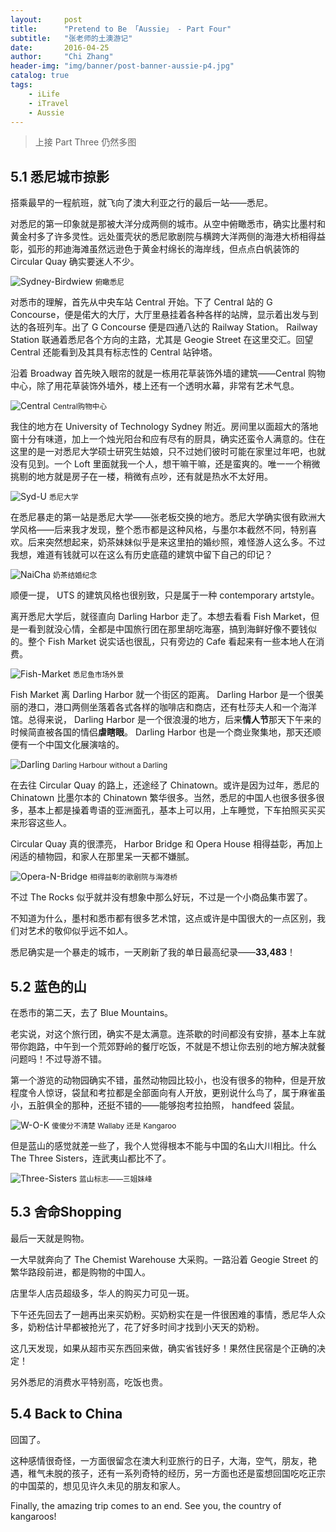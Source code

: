 ```yaml
---
layout:     post
title:      "Pretend to Be 「Aussie」 - Part Four"
subtitle:   "张老师的土澳游记"
date:       2016-04-25
author:     "Chi Zhang"
header-img: "img/banner/post-banner-aussie-p4.jpg" 
catalog: true
tags:
    - iLife
    - iTravel
    - Aussie    
---
```


> 上接 Part Three 仍然多图

## 5.1 悉尼城市掠影

搭乘最早的一程航班，就飞向了澳大利亚之行的最后一站——悉尼。

对悉尼的第一印象就是那被大洋分成两侧的城市。从空中俯瞰悉市，确实比墨村和黄金村多了许多灵性。远处蛋壳状的悉尼歌剧院与横跨大洋两侧的海港大桥相得益彰，弧形的邦迪海滩虽然远逊色于黄金村绵长的海岸线，但点点白帆装饰的 Circular Quay 确实要迷人不少。

![Sydney-Birdwiew](/img/in-post/aussie/5.1.1.jpg)
<small class="img-hint">俯瞰悉尼</small>

对悉市的理解，首先从中央车站 Central 开始。下了 Central 站的 G Concourse，便是偌大的大厅，大厅里悬挂着各种各样的站牌，显示着出发与到达的各班列车。出了 G Concourse 便是四通八达的 Railway Station。 Railway Station 联通着悉尼各个方向的主路，尤其是 Geogie Street 在这里交汇。回望 Central 还能看到及其具有标志性的 Central 站钟塔。

沿着 Broadway 首先映入眼帘的就是一栋用花草装饰外墙的建筑——Central 购物中心，除了用花草装饰外墙外，楼上还有一个透明水幕，非常有艺术气息。

![Central](/img/in-post/aussie/5.1.2.jpg)
<small class="img-hint">Central购物中心</small>

我住的地方在 University of Technology Sydney 附近。房间里以面超大的落地窗十分有味道，加上一个烛光阳台和应有尽有的厨具，确实还蛮令人满意的。住在这里的是一对悉尼大学硕士研究生姑娘，只不过她们彼时可能在家里过年吧，也就没有见到。一个 Loft 里面就我一个人，想干嘛干嘛，还是蛮爽的。唯一一个稍微挑剔的地方就是房子在一楼，稍微有点吵，还有就是热水不太好用。

![Syd-U](/img/in-post/aussie/5.1.3.jpg)
<small class="img-hint">悉尼大学</small>

在悉尼暴走的第一站是悉尼大学——张老板交换的地方。悉尼大学确实很有欧洲大学风格——后来我才发现，整个悉市都是这种风格，与墨尔本截然不同，特别喜欢。后来突然想起来，奶茶妹妹似乎是来这里拍的婚纱照，难怪游人这么多。不过我想，难道有钱就可以在这么有历史底蕴的建筑中留下自己的印记？

![NaiCha](/img/in-post/aussie/5.1.4.jpg)
<small class="img-hint">奶茶结婚纪念</small>

顺便一提， UTS 的建筑风格也很别致，只是属于一种 contemporary artstyle。

离开悉尼大学后，就径直向 Darling Harbor 走了。本想去看看 Fish Market，但是一看到就没心情，全都是中国旅行团在那里胡吃海塞，搞到海鲜好像不要钱似的。整个 Fish Market 说实话也很乱，只有旁边的 Cafe 看起来有一些本地人在消费。

![Fish-Market](/img/in-post/aussie/5.1.5.jpg)
<small class="img-hint">悉尼鱼市场外景</small>

Fish Market 离 Darling Harbor 就一个街区的距离。 Darling Harbor 是一个很美丽的港口，港口两侧坐落着各式各样的咖啡店和商店，还有杜莎夫人和一个海洋馆。总得来说， Darling Harbor 是一个很浪漫的地方，后来**情人节**那天下午来的时候简直被各国的情侣**虐瞎眼**。 Darling Harbor 也是一个商业聚集地，那天还顺便有一个中国文化展演啥的。

![Darling](/img/in-post/aussie/5.1.6.jpg)
<small class="img-hint">Darling Harbour without a Darling</small>

在去往 Circular Quay 的路上，还途经了 Chinatown。或许是因为过年，悉尼的 Chinatown 比墨尔本的 Chinatown 繁华很多。当然，悉尼的中国人也很多很多很多，基本上都是操着粤语的亚洲面孔，基本上可以用，上车睡觉，下车拍照买买买来形容这些人。

Circular Quay 真的很漂亮， Harbor Bridge 和 Opera House 相得益彰，再加上闲适的植物园，和家人在那里呆一天都不嫌腻。

![Opera-N-Bridge](/img/in-post/aussie/5.1.7.jpg)
<small class="img-hint">相得益彰的歌剧院与海港桥</small>

不过 The Rocks 似乎就并没有想象中那么好玩，不过是一个小商品集市罢了。

不知道为什么，墨村和悉市都有很多艺术馆，这点或许是中国很大的一点区别，我们对艺术的敬仰似乎远不如人。

悉尼确实是一个暴走的城市，一天刷新了我的单日最高纪录——**33,483**！

## 5.2 蓝色的山

在悉市的第二天，去了 Blue Mountains。

老实说，对这个旅行团，确实不是太满意。连茶歇的时间都没有安排，基本上车就带你跑路，中午到一个荒郊野岭的餐厅吃饭，不就是不想让你去别的地方解决就餐问题吗！不过导游不错。

第一个游览的动物园确实不错，虽然动物园比较小，也没有很多的物种，但是开放程度令人惊讶，袋鼠和考拉都是全部面向有人开放，更别说什么鸟了，属于麻雀虽小，五脏俱全的那种，还挺不错的——能够抱考拉拍照， handfeed 袋鼠。

![W-O-K](/img/in-post/aussie/5.2.1.jpg)
<small class="img-hint">傻傻分不清楚 Wallaby 还是 Kangaroo</small>

但是蓝山的感觉就差一些了，我个人觉得根本不能与中国的名山大川相比。什么 The Three Sisters，连武夷山都比不了。

![Three-Sisters](/img/in-post/aussie/5.2.2.jpg)
<small class="img-hint">蓝山标志——三姐妹峰</small>

## 5.3 舍命Shopping

最后一天就是购物。

一大早就奔向了 The Chemist Warehouse 大采购。一路沿着 Geogie Street 的繁华路段前进，都是购物的中国人。

店里华人店员超级多，华人的购买力可见一斑。

下午还先回去了一趟再出来买奶粉。买奶粉实在是一件很困难的事情，悉尼华人众多，奶粉估计早都被抢光了，花了好多时间才找到小天天的奶粉。

这几天发现，如果从超市买东西回来做，确实省钱好多！果然住民宿是个正确的决定！

另外悉尼的消费水平特别高，吃饭也贵。

## 5.4 Back to China

回国了。

这种感情很奇怪，一方面很留念在澳大利亚旅行的日子，大海，空气，朋友，艳遇，稚气未脱的孩子，还有一系列奇特的经历，另一方面也还是蛮想回国吃吃正宗的中国菜的，想见见许久未见的朋友和家人。

Finally, the amazing trip comes to an end. See you, the country of kangaroos!


